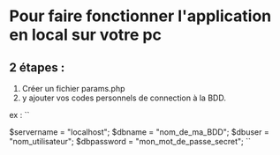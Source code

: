 # Pour faire fonctionner l'application en local sur votre pc

## 2 étapes :

1) Créer un fichier params.php
2) y ajouter vos codes personnels de connection à la BDD.


ex :
``


  $servername = "localhost";
  $dbname = "nom_de_ma_BDD";
  $dbuser = "nom_utilisateur";
  $dbpassword = "mon_mot_de_passe_secret";
``
